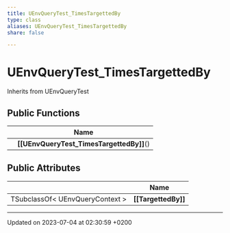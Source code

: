 ```yaml
---
title: UEnvQueryTest_TimesTargettedBy
type: class
aliases: UEnvQueryTest_TimesTargettedBy
share: false

---
```


# UEnvQueryTest_TimesTargettedBy





Inherits from UEnvQueryTest

## Public Functions

|                | Name           |
| -------------- | -------------- |
| | **[[UEnvQueryTest_TimesTargettedBy]]**() |

## Public Attributes

|                | Name           |
| -------------- | -------------- |
| TSubclassOf< UEnvQueryContext > | **[[TargettedBy]]**  |

-------------------------------

Updated on 2023-07-04 at 02:30:59 +0200